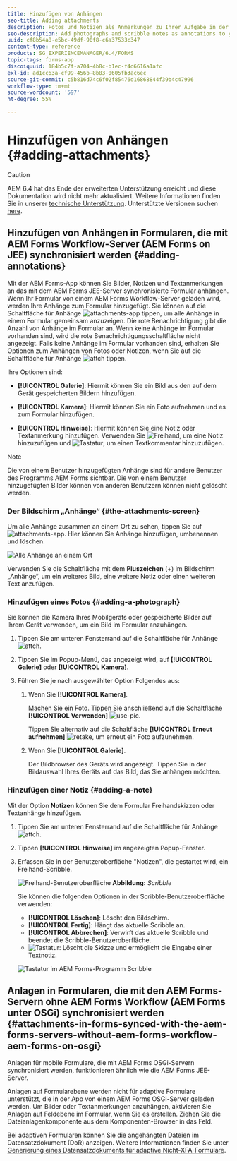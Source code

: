 ```yaml
---
title: Hinzufügen von Anhängen
seo-title: Adding attachments
description: Fotos und Notizen als Anmerkungen zu Ihrer Aufgabe in der AEM Forms-App hinzufügen
seo-description: Add photographs and scribble notes as annotations to your task in the AEM Forms app
uuid: cf8b54a8-e5bc-49df-90f8-c6a37533c347
content-type: reference
products: SG_EXPERIENCEMANAGER/6.4/FORMS
topic-tags: forms-app
discoiquuid: 184b5c7f-a704-4b8c-b1ec-f4d6616a1afc
exl-id: ad1cc63a-cf99-456b-8b83-0605fb3ac6ec
source-git-commit: c5b816d74c6f02f85476d16868844f39b4c47996
workflow-type: tm+mt
source-wordcount: '597'
ht-degree: 55%

---
```


# Hinzufügen von Anhängen {#adding-attachments}

>[!CAUTION]
>
>AEM 6.4 hat das Ende der erweiterten Unterstützung erreicht und diese Dokumentation wird nicht mehr aktualisiert. Weitere Informationen finden Sie in unserer [technische Unterstützung](https://helpx.adobe.com/de/support/programs/eol-matrix.html). Unterstützte Versionen suchen [here](https://experienceleague.adobe.com/docs/?lang=de).

## Hinzufügen von Anhängen in Formularen, die mit AEM Forms Workflow-Server (AEM Forms on JEE) synchronisiert werden {#adding-annotations}

Mit der AEM Forms-App können Sie Bilder, Notizen und Textanmerkungen an das mit dem AEM Forms JEE-Server synchronisierte Formular anhängen. Wenn Ihr Formular von einem AEM Forms Workflow-Server geladen wird, werden Ihre Anhänge zum Formular hinzugefügt. Sie können auf die Schaltfläche für Anhänge ![attachments-app](assets/attachments-app.png) tippen, um alle Anhänge in einem Formular gemeinsam anzuzeigen. Die rote Benachrichtigung gibt die Anzahl von Anhänge im Formular an. Wenn keine Anhänge im Formular vorhanden sind, wird die rote Benachrichtigungsschaltfläche nicht angezeigt. Falls keine Anhänge im Formular vorhanden sind, erhalten Sie Optionen zum Anhängen von Fotos oder Notizen, wenn Sie auf die Schaltfläche für Anhänge ![attch](assets/attch.png) tippen.

Ihre Optionen sind:

* **[!UICONTROL Galerie]**: Hiermit können Sie ein Bild aus den auf dem Gerät gespeicherten Bildern hinzufügen.

* **[!UICONTROL Kamera]**: Hiermit können Sie ein Foto aufnehmen und es zum Formular hinzufügen. 

* **[!UICONTROL Hinweise]**: Hiermit können Sie eine Notiz oder Textanmerkung hinzufügen. Verwenden Sie ![Freihand](assets/scribble.png), um eine Notiz hinzuzufügen und ![Tastatur](assets/keyboard.png), um einen Textkommentar hinzuzufügen.

>[!NOTE]
>
>Die von einem Benutzer hinzugefügten Anhänge sind für andere Benutzer des Programms AEM Forms sichtbar. Die von einem Benutzer hinzugefügten Bilder können von anderen Benutzern können nicht gelöscht werden.

### Der Bildschirm „Anhänge“ {#the-attachments-screen}

Um alle Anhänge zusammen an einem Ort zu sehen, tippen Sie auf ![attachments-app](assets/attachments-app.png). Hier können Sie Anhänge hinzufügen, umbenennen und löschen.

![Alle Anhänge an einem Ort](assets/attachments-screen.png)

Verwenden Sie die Schaltfläche mit dem **Pluszeichen** (+) im Bildschirm „Anhänge“, um ein weiteres Bild, eine weitere Notiz oder einen weiteren Text anzufügen.

### Hinzufügen eines Fotos {#adding-a-photograph}

Sie können die Kamera Ihres Mobilgeräts oder gespeicherte Bilder auf Ihrem Gerät verwenden, um ein Bild im Formular anzuhängen.

1. Tippen Sie am unteren Fensterrand auf die Schaltfläche für Anhänge ![attch](assets/attch.png).
1. Tippen Sie im Popup-Menü, das angezeigt wird, auf **[!UICONTROL Galerie]** oder **[!UICONTROL Kamera]**.
1. Führen Sie je nach ausgewählter Option Folgendes aus:

   1. Wenn Sie **[!UICONTROL Kamera]**.

      Machen Sie ein Foto. Tippen Sie anschließend auf die Schaltfläche **[!UICONTROL Verwenden]** ![use-pic](assets/use-pic.png).

      Tippen Sie alternativ auf die Schaltfläche **[!UICONTROL Erneut aufnehmen]** ![retake](assets/retake.png), um erneut ein Foto aufzunehmen.

   1. Wenn Sie **[!UICONTROL Galerie]**.

      Der Bildbrowser des Geräts wird angezeigt. Tippen Sie in der Bildauswahl Ihres Geräts auf das Bild, das Sie anhängen möchten.

### Hinzufügen einer Notiz {#adding-a-note}

Mit der Option **Notizen** können Sie dem Formular Freihandskizzen oder Textanhänge hinzufügen.

1. Tippen Sie am unteren Fensterrand auf die Schaltfläche für Anhänge ![attch](assets/attch.png).
1. Tippen **[!UICONTROL Hinweise]** im angezeigten Popup-Fenster.
1. Erfassen Sie in der Benutzeroberfläche &quot;Notizen&quot;, die gestartet wird, ein Freihand-Scribble.

   ![Freihand-Benutzeroberfläche](assets/scribble-ui.png)
   **Abbildung:** *Scribble*

   Sie können die folgenden Optionen in der Scribble-Benutzeroberfläche verwenden:

   * **[!UICONTROL Löschen]**: Löscht den Bildschirm.
   * **[!UICONTROL Fertig]**: Hängt das aktuelle Scribble an.
   * **[!UICONTROL Abbrechen]**: Verwirft das aktuelle Scribble und beendet die Scribble-Benutzeroberfläche.
   * ![Tastatur](assets/keyboard.png): Löscht die Skizze und ermöglicht die Eingabe einer Textnotiz.

   ![Tastatur im AEM Forms-Programm Scribble](assets/keyboard-inapp.png)

## Anlagen in Formularen, die mit den AEM Forms-Servern ohne AEM Forms Workflow (AEM Forms unter OSGi) synchronisiert werden {#attachments-in-forms-synced-with-the-aem-forms-servers-without-aem-forms-workflow-aem-forms-on-osgi}

Anlagen für mobile Formulare, die mit AEM Forms OSGi-Servern synchronisiert werden, funktionieren ähnlich wie die AEM Forms JEE-Server.

Anlagen auf Formularebene werden nicht für adaptive Formulare unterstützt, die in der App von einem AEM Forms OSGi-Server geladen werden. Um Bilder oder Textanmerkungen anzuhängen, aktivieren Sie Anlagen auf Feldebene im Formular, wenn Sie es erstellen. Ziehen Sie die Dateianlagenkomponente aus dem Komponenten-Browser in das Feld.

Bei adaptiven Formularen können Sie die angehängten Dateien im Datensatzdokument (DoR) anzeigen. Weitere Informationen finden Sie unter [Generierung eines Datensatzdokuments für adaptive Nicht-XFA-Formulare](/help/forms/using/generate-document-of-record-for-non-xfa-based-adaptive-forms.md).

